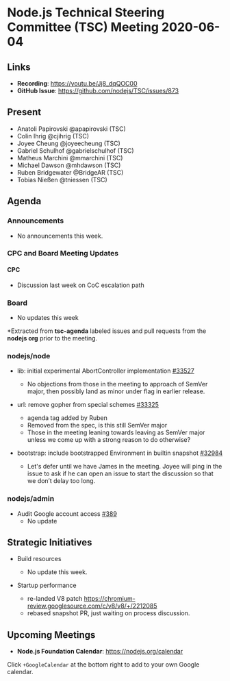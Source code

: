 # Node.js Technical Steering Committee (TSC) Meeting 2020-06-04

## Links

* **Recording**: <https://youtu.be/Jj8_dqQOC00>
* **GitHub Issue**: <https://github.com/nodejs/TSC/issues/873>

## Present

* Anatoli Papirovski @apapirovski (TSC)
* Colin Ihrig @cjihrig (TSC)
* Joyee Cheung @joyeecheung (TSC)
* Gabriel Schulhof @gabrielschulhof (TSC)
* Matheus Marchini @mmarchini (TSC)
* Michael Dawson @mhdawson (TSC)
* Ruben Bridgewater @BridgeAR (TSC)
* Tobias Nießen @tniessen (TSC)

## Agenda

### Announcements

* No announcements this week.

### CPC and Board Meeting Updates

#### CPC
* Discussion last week on CoC escalation path

### Board
* No updates this week

*Extracted from **tsc-agenda** labeled issues and pull requests from the **nodejs org** prior to the meeting.

### nodejs/node

* lib: initial experimental AbortController implementation [#33527](https://github.com/nodejs/node/pull/33527)
  * No objections from those in the meeting to approach of SemVer major, then possibly land as
    minor under flag in earlier release.

* url: remove gopher from special schemes [#33325](https://github.com/nodejs/node/pull/33325)
  * agenda tag added by Ruben
  * Removed from the spec, is this still SemVer major
  * Those in the meeting leaning towards leaving as SemVer major unless we come up with a
    strong reason to do otherwise?

* bootstrap: include bootstrapped Environment in builtin snapshot  [#32984](https://github.com/nodejs/node/pull/32984)
  * Let's defer until we have James in the meeting. Joyee will ping in the issue to ask if he can
    open an issue to start the discussion so that we don’t delay too long.

### nodejs/admin

* Audit Google account access [#389](https://github.com/nodejs/admin/issues/389)
  * No update

## Strategic Initiatives

* Build resources
  * No update this week.

* Startup performance
  * re-landed V8 patch <https://chromium-review.googlesource.com/c/v8/v8/+/2212085>
  * rebased snapshot PR, just waiting on process discussion.

## Upcoming Meetings

* **Node.js Foundation Calendar**: <https://nodejs.org/calendar>

Click `+GoogleCalendar` at the bottom right to add to your own Google calendar.
